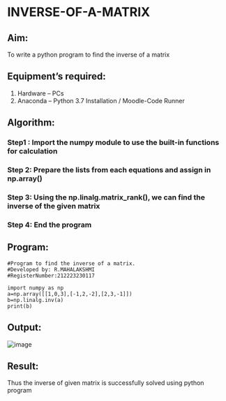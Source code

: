 # INVERSE-OF-A-MATRIX
## Aim:
To write a python program to find the inverse of a matrix
## Equipment’s required:
1. 	Hardware – PCs
2. 	Anaconda – Python 3.7 Installation / Moodle-Code Runner
## Algorithm:
### Step1 : Import the numpy module to use the built-in functions for calculation
### Step 2: Prepare the lists from each equations and assign in np.array()
### Step 3: Using the np.linalg.matrix_rank(), we can find the inverse of the given matrix
### Step 4: End the program

## Program:
```
#Program to find the inverse of a matrix.
#Developed by: R.MAHALAKSHMI
#RegisterNumber:212223230117

import numpy as np
a=np.array([[1,0,3],[-1,2,-2],[2,3,-1]])
b=np.linalg.inv(a)
print(b)
```
## Output:
![image](https://github.com/Maharavi2006/INVERSE-OF-A-MATRIX/assets/154535981/6c2f3967-7d81-4092-9a10-1d66548d977c)

## Result:
Thus the inverse of given matrix is successfully solved using python program

